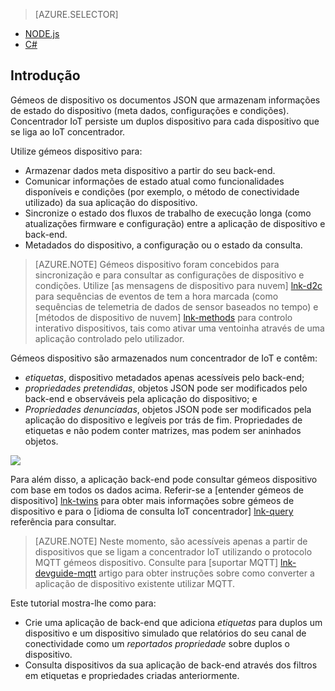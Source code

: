 > [AZURE.SELECTOR]
- [NODE.js](../articles/iot-hub/iot-hub-node-node-twin-getstarted.md)
- [C#](../articles/iot-hub/iot-hub-csharp-node-twin-getstarted.md)

## <a name="introduction"></a>Introdução

Gémeos de dispositivo os documentos JSON que armazenam informações de estado do dispositivo (meta dados, configurações e condições). Concentrador IoT persiste um duplos dispositivo para cada dispositivo que se liga ao IoT concentrador.

Utilize gémeos dispositivo para:

* Armazenar dados meta dispositivo a partir do seu back-end.
* Comunicar informações de estado atual como funcionalidades disponíveis e condições (por exemplo, o método de conectividade utilizado) da sua aplicação do dispositivo.
* Sincronize o estado dos fluxos de trabalho de execução longa (como atualizações firmware e configuração) entre a aplicação de dispositivo e back-end.
* Metadados do dispositivo, a configuração ou o estado da consulta.

> [AZURE.NOTE] Gémeos dispositivo foram concebidos para sincronização e para consultar as configurações de dispositivo e condições. Utilize [as mensagens de dispositivo para nuvem] [ lnk-d2c] para sequências de eventos de tem a hora marcada (como sequências de telemetria de dados de sensor baseados no tempo) e [métodos de dispositivo de nuvem] [ lnk-methods] para controlo interativo dispositivos, tais como ativar uma ventoinha através de uma aplicação controlado pelo utilizador.

Gémeos dispositivo são armazenados num concentrador de IoT e contêm:

* *etiquetas*, dispositivo metadados apenas acessíveis pelo back-end;
* *propriedades pretendidas*, objetos JSON pode ser modificados pelo back-end e observáveis pela aplicação do dispositivo; e
* *Propriedades denunciadas*, objetos JSON pode ser modificados pela aplicação do dispositivo e legíveis por trás de fim. Propriedades de etiquetas e não podem conter matrizes, mas podem ser aninhados objetos.

![][img-twin]

Para além disso, a aplicação back-end pode consultar gémeos dispositivo com base em todos os dados acima.
Referir-se a [entender gémeos de dispositivo] [ lnk-twins] para obter mais informações sobre gémeos de dispositivo e para o [idioma de consulta IoT concentrador] [ lnk-query] referência para consultar.

> [AZURE.NOTE] Neste momento, são acessíveis apenas a partir de dispositivos que se ligam a concentrador IoT utilizando o protocolo MQTT gémeos dispositivo. Consulte para [suportar MQTT] [ lnk-devguide-mqtt] artigo para obter instruções sobre como converter a aplicação de dispositivo existente utilizar MQTT.

Este tutorial mostra-lhe como para:

- Crie uma aplicação de back-end que adiciona *etiquetas* para duplos um dispositivo e um dispositivo simulado que relatórios do seu canal de conectividade como um *reportados propriedade* sobre duplos o dispositivo.
- Consulta dispositivos da sua aplicação de back-end através dos filtros em etiquetas e propriedades criadas anteriormente.


<!-- images -->
[img-twin]: media/iot-hub-selector-twin-get-started/twin.png

<!-- links -->
[lnk-query]: ../articles/iot-hub/iot-hub-devguide-query-language.md
[lnk-twins]: ../articles/iot-hub/iot-hub-devguide-device-twins.md
[lnk-d2c]: ../articles/iot-hub/iot-hub-devguide-messaging.md#device-to-cloud-messages
[lnk-methods]: ../articles/iot-hub/iot-hub-devguide-direct-methods.md
[lnk-devguide-mqtt]: ../articles/iot-hub/iot-hub-mqtt-support.md